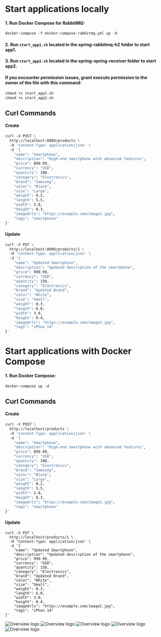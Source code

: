 # Start applications locally

#### 1. Run Docker Compose for RabbitMQ:
```dockerfile
docker-compose -f docker-compose-rabbitmq.yml up -d
```
#### 2. Run `start_app1.sh` located in the spring-rabbitmq-h2 folder to start app1.

#### 3. Run `start_app2.sh` located in the spring-spring-receiver folder to start app2.

#### If you encounter permission issues, grant execute permission to the owner of the file with this command:
```dockerfile
chmod +x start_app1.sh
chmod +x start_app2.sh
```

## Curl Commands
#### Create
```dockerfile
curl -X POST \
  http://localhost:8080/products \
  -H 'Content-Type: application/json' \
  -d '{
    "name": "Smartphone",
    "description": "High-end smartphone with advanced features",
    "price": 899.99,
    "currency": "USD",
    "quantity": 100,
    "category": "Electronics",
    "brand": "Samsung",
    "color": "Black",
    "size": "Large",
    "weight": 0.2,
    "length": 5.5,
    "width": 2.8,
    "height": 0.3,
    "imageUrls": "https://example.com/image1.jpg",
    "tags": "smartphone"
}'
```

#### Update
```dockerfile
curl -X PUT \
  http://localhost:8080/products/1 \
  -H 'Content-Type: application/json' \
  -d '{
    "name": "Updated Smartphone",
    "description": "Updated description of the smartphone",
    "price": 999.99,
    "currency": "USD",
    "quantity": 150,
    "category": "Electronics",
    "brand": "Updated Brand",
    "color": "White",
    "size": "Small",
    "weight": 0.3,
    "length": 6.0,
    "width": 3.0,
    "height": 0.4,
    "imageUrls": "https://example.com/image2.jpg",
    "tags": "iPhon 14"
}'
```

# Start applications with Docker Compose
#### 1. Run Docker Compose:
```dockerfile
docker-compose up -d
```

## Curl Commands
#### Create
```dockerfile
curl -X POST \
  http://localhost/products \
  -H 'Content-Type: application/json' \
  -d '{
    "name": "Smartphone",
    "description": "High-end smartphone with advanced features",
    "price": 899.99,
    "currency": "USD",
    "quantity": 100,
    "category": "Electronics",
    "brand": "Samsung",
    "color": "Black",
    "size": "Large",
    "weight": 0.2,
    "length": 5.5,
    "width": 2.8,
    "height": 0.3,
    "imageUrls": "https://example.com/image1.jpg",
    "tags": "smartphone"
}'
```

#### Update
```
curl -X PUT \
  http://localhost/products/1 \
  -H 'Content-Type: application/json' \
  -d '{
    "name": "Updated Smartphone",
    "description": "Updated description of the smartphone",
    "price": 999.99,
    "currency": "USD",
    "quantity": 150,
    "category": "Electronics",
    "brand": "Updated Brand",
    "color": "White",
    "size": "Small",
    "weight": 0.3,
    "length": 6.0,
    "width": 3.0,
    "height": 0.4,
    "imageUrls": "https://example.com/image2.jpg",
    "tags": "iPhon 14"
}'
```

![Overview logo](./demo/1.png)
![Overview logo](./demo/2.png)
![Overview logo](./demo/3.png)
![Overview logo](./demo/4.png)
![Overview logo](./demo/5.png)
